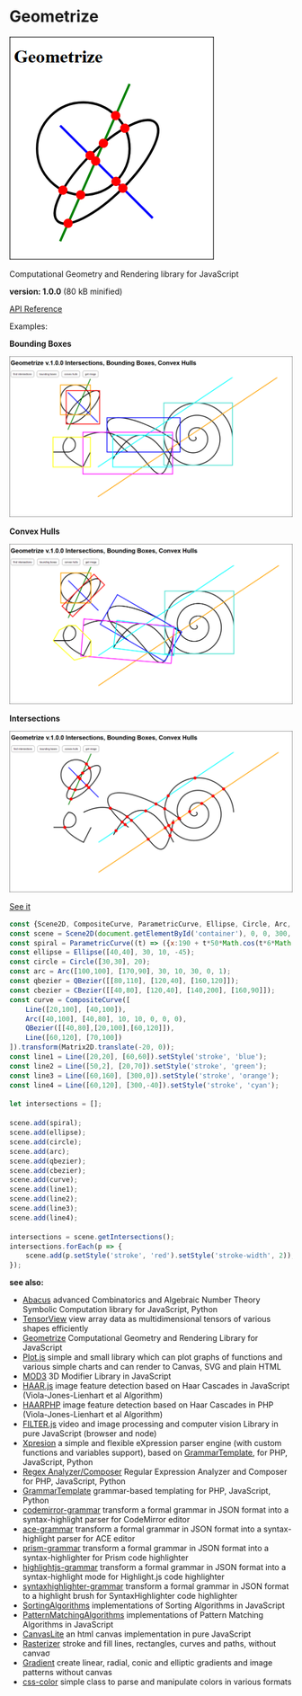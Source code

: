 # Geometrize

![Geometrize](/geometrize.png)

Computational Geometry and Rendering library for JavaScript

**version: 1.0.0** (80 kB minified)


[API Reference](/manual.md)


Examples:

**Bounding Boxes**

![geometrize bounding boxes](/boundingboxes.png)

**Convex Hulls**

![geometrize convex hulls](/convexhulls.png)

**Intersections**

[![geometrize intersections](/intersections.png)](https://foo123.github.io/examples/geometrize/)

[See it](https://foo123.github.io/examples/geometrize/)

```javascript
const {Scene2D, CompositeCurve, ParametricCurve, Ellipse, Circle, Arc, QBezier, CBezier, Line, Polyline, Polygon, Rect, Matrix2D} = Geometrize;
const scene = Scene2D(document.getElementById('container'), 0, 0, 300, 300);
const spiral = ParametricCurve((t) => ({x:190 + t*50*Math.cos(t*6*Math.PI), y:80 + t*50*Math.sin(t*6*Math.PI)}));
const ellipse = Ellipse([40,40], 30, 10, -45);
const circle = Circle([30,30], 20);
const arc = Arc([100,100], [170,90], 30, 10, 30, 0, 1);
const qbezier = QBezier([[80,110], [120,40], [160,120]]);
const cbezier = CBezier([[40,80], [120,40], [140,200], [160,90]]);
const curve = CompositeCurve([
    Line([20,100], [40,100]),
    Arc([40,100], [40,80], 10, 10, 0, 0, 0),
    QBezier([[40,80],[20,100],[60,120]]),
    Line([60,120], [70,100])
]).transform(Matrix2D.translate(-20, 0));
const line1 = Line([20,20], [60,60]).setStyle('stroke', 'blue');
const line2 = Line([50,2], [20,70]).setStyle('stroke', 'green');
const line3 = Line([60,160], [300,0]).setStyle('stroke', 'orange');
const line4 = Line([60,120], [300,-40]).setStyle('stroke', 'cyan');

let intersections = [];

scene.add(spiral);
scene.add(ellipse);
scene.add(circle);
scene.add(arc);
scene.add(qbezier);
scene.add(cbezier);
scene.add(curve);
scene.add(line1);
scene.add(line2);
scene.add(line3);
scene.add(line4);

intersections = scene.getIntersections();
intersections.forEach(p => {
    scene.add(p.setStyle('stroke', 'red').setStyle('stroke-width', 2));
});
```

**see also:**

* [Abacus](https://github.com/foo123/Abacus) advanced Combinatorics and Algebraic Number Theory Symbolic Computation library for JavaScript, Python
* [TensorView](https://github.com/foo123/TensorView) view array data as multidimensional tensors of various shapes efficiently
* [Geometrize](https://github.com/foo123/Geometrize) Computational Geometry and Rendering Library for JavaScript
* [Plot.js](https://github.com/foo123/Plot.js) simple and small library which can plot graphs of functions and various simple charts and can render to Canvas, SVG and plain HTML
* [MOD3](https://github.com/foo123/MOD3) 3D Modifier Library in JavaScript
* [HAAR.js](https://github.com/foo123/HAAR.js) image feature detection based on Haar Cascades in JavaScript (Viola-Jones-Lienhart et al Algorithm)
* [HAARPHP](https://github.com/foo123/HAARPHP) image feature detection based on Haar Cascades in PHP (Viola-Jones-Lienhart et al Algorithm)
* [FILTER.js](https://github.com/foo123/FILTER.js) video and image processing and computer vision Library in pure JavaScript (browser and node)
* [Xpresion](https://github.com/foo123/Xpresion) a simple and flexible eXpression parser engine (with custom functions and variables support), based on [GrammarTemplate](https://github.com/foo123/GrammarTemplate), for PHP, JavaScript, Python
* [Regex Analyzer/Composer](https://github.com/foo123/RegexAnalyzer) Regular Expression Analyzer and Composer for PHP, JavaScript, Python
* [GrammarTemplate](https://github.com/foo123/GrammarTemplate) grammar-based templating for PHP, JavaScript, Python
* [codemirror-grammar](https://github.com/foo123/codemirror-grammar) transform a formal grammar in JSON format into a syntax-highlight parser for CodeMirror editor
* [ace-grammar](https://github.com/foo123/ace-grammar) transform a formal grammar in JSON format into a syntax-highlight parser for ACE editor
* [prism-grammar](https://github.com/foo123/prism-grammar) transform a formal grammar in JSON format into a syntax-highlighter for Prism code highlighter
* [highlightjs-grammar](https://github.com/foo123/highlightjs-grammar) transform a formal grammar in JSON format into a syntax-highlight mode for Highlight.js code highlighter
* [syntaxhighlighter-grammar](https://github.com/foo123/syntaxhighlighter-grammar) transform a formal grammar in JSON format to a highlight brush for SyntaxHighlighter code highlighter
* [SortingAlgorithms](https://github.com/foo123/SortingAlgorithms) implementations of Sorting Algorithms in JavaScript
* [PatternMatchingAlgorithms](https://github.com/foo123/PatternMatchingAlgorithms) implementations of Pattern Matching Algorithms in JavaScript
* [CanvasLite](https://github.com/foo123/CanvasLite) an html canvas implementation in pure JavaScript
* [Rasterizer](https://github.com/foo123/Rasterizer) stroke and fill lines, rectangles, curves and paths, without canvaσ
* [Gradient](https://github.com/foo123/Gradient) create linear, radial, conic and elliptic gradients and image patterns without canvas
* [css-color](https://github.com/foo123/css-color) simple class to parse and manipulate colors in various formats
